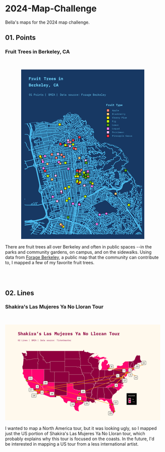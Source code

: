 # 2024-Map-Challenge
Bella's maps for the 2024 map challenge. 


## 01. Points
### Fruit Trees in Berkeley, CA
<br>
<p align="center">
<img src="https://github.com/bellamendoza/2024-Map-Challenge/blob/main/01_points/01_points.png" width="400" margin="0 auto">
</p>

There are fruit trees all over Berkeley and often in public spaces --in the parks and community gardens, on campus, and on the sidewalks. Using data from [Forage Berkeley](https://forageberkeley.blogspot.com/), a public map that the community can contribute to, I mapped a few of my favorite fruit trees.

<br><br>
## 02. Lines
### Shakira's Las Mujeres Ya No Lloran Tour
<br>
<p align="center">
  <img src="https://github.com/bellamendoza/2024-Map-Challenge/blob/main/02_lines/02_lines.png"
</p>

I wanted to map a North America tour, but it was looking ugly, so I mapped just the US portion of Shakira's Las Mujeres Ya No Lloran tour, which probably explains why this tour is focused on the coasts. In the future, I'd be interested in mapping a US tour from a less international artist. 
